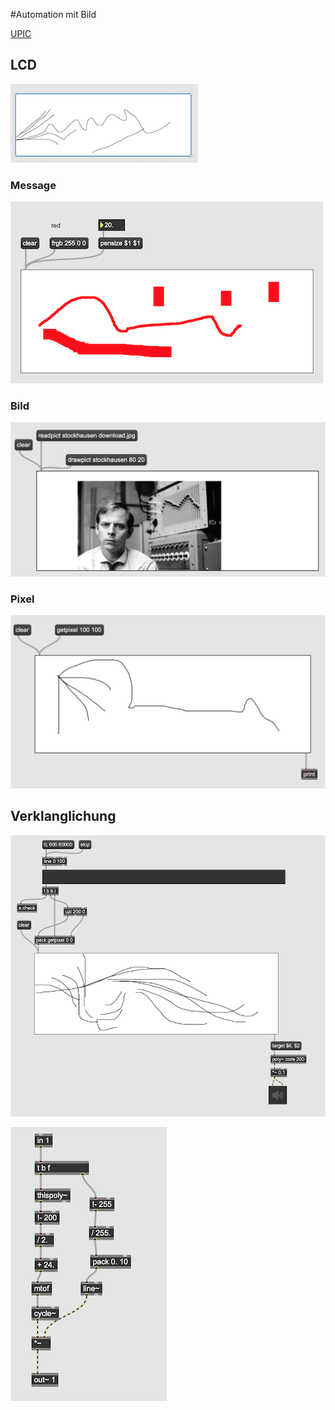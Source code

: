 #Automation mit Bild


[UPIC](https://en.wikipedia.org/wiki/UPIC)



## LCD

![](K9/lcd.png)

### Message

![](K9/message.png)


### Bild

![](K9/load.png)

### Pixel

![](K9/pixel.png)

## Verklanglichung

![](K9/upic.png)

![](K9/core.png)